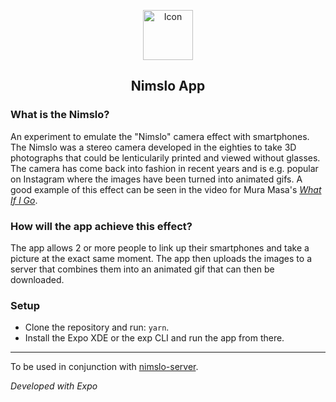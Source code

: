 <p align="center">
<img src="https://user-images.githubusercontent.com/3050355/34643349-c6c9b6da-f31a-11e7-9437-6472eeacb65d.png" width=80 alt="Icon"/>
</p>
<h2 align="center">Nimslo App</h2>

### What is the Nimslo?

An experiment to emulate the "Nimslo" camera effect with smartphones. The Nimslo was a stereo camera developed in the
eighties to take 3D photographs that could be lenticularily printed and viewed without glasses. The camera has come back
into fashion in recent years and is e.g. popular on Instagram where the images have been turned into animated gifs. A
good example of this effect can be seen in the video for Mura Masa's
_[What If I Go](https://www.youtube.com/watch?v=pLuQ0MGLBXU)_.

### How will the app achieve this effect?

The app allows 2 or more people to link up their smartphones and take a picture at the exact same moment. The app then
uploads the images to a server that combines them into an animated gif that can then be downloaded.

### Setup

* Clone the repository and run: `yarn`.
* Install the Expo XDE or the exp CLI and run the app from there.

<hr/>

To be used in conjunction with [nimslo-server](https://github.com/egilll/nimslo-server).

_Developed with Expo_

<!-- ### To do:
- [x] Rannsaka server köll sem Inna framkvæmir
- [x] Finna út úr CSRF drasli
- [x] Skrifa grunnlógík
- [ ] Finna og bæta inn _moment_ týpu dagsetningarsafni
- [ ] Testa þetta í þaula -->
